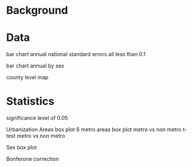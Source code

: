 # Background


# Data
bar chart annual national
standard errors all less than 0.1

bar chart annual by sex

county level map

# Statistics
significance level of 0.05

Urbanization Areas
box plot 6 metro areas
box plot metro vs non metro
t-test metro vs non metro

Sex
box plot 

Bonferone correction